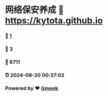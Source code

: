 # 网络保安养成 :link: https://kytota.github.io 
### :page_facing_up: [1](https://kytota.github.io/tag.html) 
### :speech_balloon: 3 
### :hibiscus: 6711 
### :alarm_clock: 2024-08-20 00:37:02 
### Powered by :heart: [Gmeek](https://github.com/Meekdai/Gmeek)
